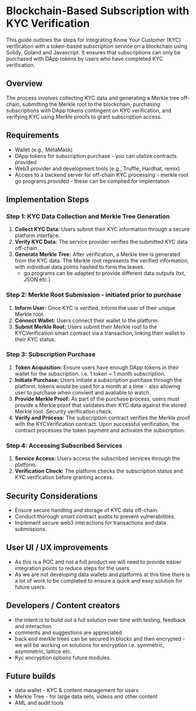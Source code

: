 # Blockchain-Based Subscription with KYC Verification

This guide outlines the steps for integrating Know Your Customer (KYC) verification with a token-based subscription service on a blockchain using Solidy, Goland and Javascript. It ensures that subscriptions can only be purchased with DApp tokens by users who have completed KYC verification.

## Overview

The process involves collecting KYC data and generating a Merkle tree off-chain, submitting the Merkle root to the blockchain, purchasing subscriptions with DApp tokens contingent on KYC verification, and verifying KYC using Merkle proofs to grant subscription access.

## Requirements

- Wallet (e.g., MetaMask)
- DApp tokens for subscription purchase - you can utalize contracts provided
- Web3 provider and development tools (e.g., Truffle, Hardhat, remix)
- Access to a backend server for off-chain KYC processing - merkle root go programs provided - these can be complied for implentation

## Implementation Steps

### Step 1: KYC Data Collection and Merkle Tree Generation

1. **Collect KYC Data:** Users submit their KYC information through a secure platform interface.
2. **Verify KYC Data:** The service provider verifies the submitted KYC data off-chain. 
3. **Generate Merkle Tree:** After verification, a Merkle tree is generated from the KYC data. The Merkle root represents the verified information, with individual data points hashed to form the leaves.
   - go programs can be adapted to provide different data outputs (txt, JSON etc.)

### Step 2: Merkle Root Submission - initiated prior to purchase

1. **Inform User:** Once KYC is verified, inform the user of their unique Merkle root.
2. **Connect Wallet:** Users connect their wallet to the platform.
3. **Submit Merkle Root:** Users submit their Merkle root to the KYCVerification smart contract via a transaction, linking their wallet to their KYC status.

### Step 3: Subscription Purchase

1. **Token Acquisition:** Ensure users have enough DApp tokens in their wallet for the subscription. i.e. 1 token = 1 month subscription. 
2. **Initiate Purchase:** Users initiate a subscription purchase through the platform. tokens would be used for a month at a time - also allowing user to purchase when convient and avaliable to watch. 
3. **Provide Merkle Proof:** As part of the purchase process, users must provide a Merkle proof that validates their KYC data against the stored Merkle root. Security verification check. 
4. **Verify and Process:** The subscription contract verifies the Merkle proof with the KYCVerification contract. Upon successful verification, the contract processes the token payment and activates the subscription.

### Step 4: Accessing Subscribed Services

1. **Service Access:** Users access the subscribed services through the platform.
2. **Verification Check:** The platform checks the subscription status and KYC verification before granting access.

## Security Considerations

- Ensure secure handling and storage of KYC data off-chain.
- Conduct thorough smart contract audits to prevent vulnerabilities.
- Implement secure web3 interactions for transactions and data submissions.

## User UI / UX improvements
- As this is a POC and not a full product we will need to provide easier integration points to reduce steps for the users
- As we are not developing data wallets and platforms at this time there is a lot of work to be completed to ensure a quick and easy solution for future users.

## Developers / Content creators
- the intent is to build out a full solution over time with testing, feedback and interaction
- comments and suggestions are appreciated
- back end merkle trees can be secured in blocks and then encrypted - we will be working on solutions for encryption i.e. symmetric, asymmetric, lattice etc.
- Kyc encryption options future modules. 

## Future builds
- data wallet - KYC & content management for users
- Merkle Tree - for large data sets, videos and other content
- AML and audit tools

